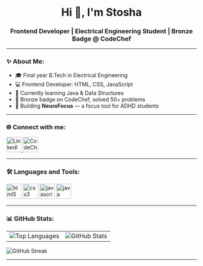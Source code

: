 <h1 align="center">Hi 👋, I'm Stosha </h1>
<h3 align="center">Frontend Developer | Electrical Engineering Student | Bronze Badge @ CodeChef</h3>

---


### ✨ About Me:
- 🎓 Final year B.Tech in Electrical Engineering
- 💻 Frontend Developer: HTML, CSS, JavaScript
- 🌱 Currently learning Java & Data Structures
- 🥇 Bronze badge on CodeChef, solved 50+ problems
- 🚀 Building **NeuroFocus** — a focus tool for ADHD students

---

### 🌐 Connect with me:
<p align="left">
  <a href="https://www.linkedin.com/in/stosha-sen-57603b25b/" target="blank">
   <img src="https://cdn.jsdelivr.net/gh/devicons/devicon/icons/linkedin/linkedin-original.svg" alt="LinkedIn" width="40" height="40"/>
  </a>
  <a href="https://www.codechef.com/users/stosha_26" target="blank">
   <img src="https://img.icons8.com/ios-filled/50/5B4638/codechef.png" alt="CodeChef" width="40" height="40"/>
  </a>
</p>

---

### 🛠 Languages and Tools:
<p align="left">
  <img src="https://cdn.jsdelivr.net/gh/devicons/devicon/icons/html5/html5-original.svg" alt="html5" width="40" height="40"/>
  <img src="https://cdn.jsdelivr.net/gh/devicons/devicon/icons/css3/css3-original.svg" alt="css3" width="40" height="40"/>
  <img src="https://cdn.jsdelivr.net/gh/devicons/devicon/icons/javascript/javascript-original.svg" alt="javascript" width="40" height="40"/>
  <img src="https://cdn.jsdelivr.net/gh/devicons/devicon/icons/java/java-original.svg" alt="java" width="40" height="40"/>
  
</p>

---

### 📊 GitHub Stats:

<table>
  <tr>
    <td>
      <img src="https://github-readme-stats.vercel.app/api/top-langs/?username=Stosha26&layout=compact&theme=default" alt="Top Languages"/>
    </td>
    <td>
      <img src="https://github-readme-stats.vercel.app/api?username=Stosha26&show_icons=true&locale=en" alt="GitHub Stats"/>
    </td>
  </tr>
</table>

<p>
  <img src="https://github-readme-streak-stats.herokuapp.com/?user=Stosha26&theme=default" alt="GitHub Streak"/>
</p>


---




